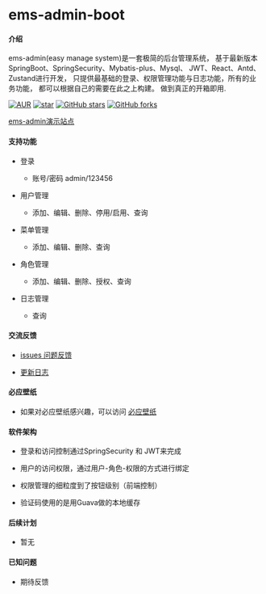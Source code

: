 # ems-admin-boot

#### 介绍
ems-admin(easy manage system)是一套极简的后台管理系统，
基于最新版本SpringBoot、SpringSecurity、Mybatis-plus、Mysql、
JWT、React、Antd、Zustand进行开发，
只提供最基础的登录、权限管理功能与日志功能，所有的业务功能，
都可以根据自己的需要在此之上构建。
做到真正的开箱即用.


[![AUR](https://img.shields.io/badge/license-Apache%20License%202.0-blue.svg)](https://github.com/ems-admin/ems-react/blob/master/LICENSE)
[![star](https://gitee.com/ems-admin/ems-admin-react/badge/star.svg?theme=white)](https://gitee.com/ems-admin/ems-admin-react)
[![GitHub stars](https://img.shields.io/github/stars/ems-admin/ems-react.svg?style=social&label=Stars)](https://github.com/ems-admin/ems-react)
[![GitHub forks](https://img.shields.io/github/forks/ems-admin/ems-react.svg?style=social&label=Fork)](https://github.com/ems-admin/ems-react)

[ems-admin演示站点](http://ems.fullpx.com)

#### 支持功能

-  登录
   - 账号/密码 admin/123456

   
-  用户管理
   - 添加、编辑、删除、停用/启用、查询
   
   
-  菜单管理
   - 添加、编辑、删除、查询

   
-  角色管理
   - 添加、编辑、删除、授权、查询

   
-  日志管理
   - 查询


#### 交流反馈


- [issues 问题反馈](https://github.com/ems-admin/ems-react/issues)


- [更新日志](CHANGELOG.md)


####  必应壁纸

- 如果对必应壁纸感兴趣，可以访问 [必应壁纸](https://bing.fullpx.com)


#### 软件架构

- 登录和访问控制通过SpringSecurity 和 JWT来完成


- 用户的访问权限，通过用户-角色-权限的方式进行绑定


- 权限管理的细粒度到了按钮级别（前端控制）


- 验证码使用的是用Guava做的本地缓存


#### 后续计划

- 暂无


#### 已知问题

- 期待反馈



